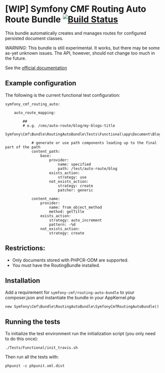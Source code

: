 # [WIP] Symfony CMF Routing Auto Route Bundle [![Build Status](https://secure.travis-ci.org/symfony-cmf/RoutingAutoBundle.png)](http://travis-ci.org/symfony-cmf/RoutingAutoBundle)

This bundle automatically creates and manages routes for configured persisted 
document classes.

*WARNING*: This bundle is still experimental. It works, but there may be some
as-yet unknown issues. The API, however, should not change too much in the
future.

See the [official documentation](http://symfony.com/doc/master/cmf/bundles/routing-auto.html)

## Example configuration

The following is the current functional test configuration:

    symfony_cmf_routing_auto:

        auto_route_mapping:

            ## 
            # e.g. /cms/auto-route/blog/my-blogs-title
            Symfony\Cmf\Bundle\RoutingAutoBundle\Tests\Functional\app\Document\Blog:

                # generate or use path components leading up to the final part of the path
                content_path:
                    base:
                        provider: 
                            name: specified
                            path: /test/auto-route/blog
                        exists_action:
                            strategy: use
                        not_exists_action:
                            strategy: create
                            patcher: generic

                content_name:
                    provider: 
                        name: from_object_method
                        method: getTitle
                    exists_action: 
                        strategy: auto_increment
                        pattern: -%d
                    not_exists_action: 
                        strategy: create

## Restrictions:

 * Only documents stored with PHPCR-ODM are supported.
 * You must have the RoutingBundle installed.

## Installation

Add a requirement for ``symfony-cmf/routing-auto-bundle`` to your
composer.json and instantiate the bundle in your AppKernel.php

    new Symfony\Cmf\Bundle\RoutingAutoBundle\SymfonyCmfRoutingAutoBundle()

## Running the tests

To initialize the test environment run the initialization script (you only need
to do this once):

    ./Tests/Functional/init_travis.sh

Then run all the tests with:

    phpunit -c phpunit.xml.dist
